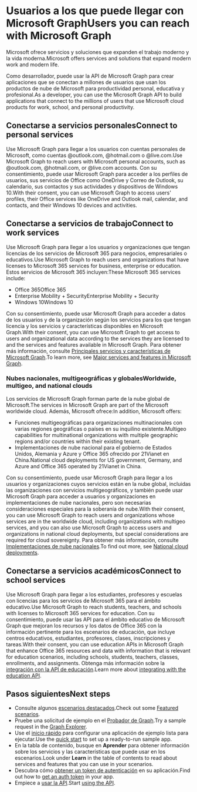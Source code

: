 # <a name="users-you-can-reach-with-microsoft-graph"></a><span data-ttu-id="f5c95-101">Usuarios a los que puede llegar con Microsoft Graph</span><span class="sxs-lookup"><span data-stu-id="f5c95-101">Users you can reach with Microsoft Graph</span></span>

<span data-ttu-id="f5c95-102">Microsoft ofrece servicios y soluciones que expanden el trabajo moderno y la vida moderna.</span><span class="sxs-lookup"><span data-stu-id="f5c95-102">Microsoft offers services and solutions that expand modern work and modern life.</span></span> 

<span data-ttu-id="f5c95-103">Como desarrollador, puede usar la API de Microsoft Graph para crear aplicaciones que se conectan a millones de usuarios que usan los productos de nube de Microsoft para productividad personal, educativa y profesional.</span><span class="sxs-lookup"><span data-stu-id="f5c95-103">As a developer, you can use the Microsoft Graph API to build applications that connect to the millions of users that use Microsoft cloud products for work, school, and personal productivity.</span></span> 

## <a name="connect-to-personal-services"></a><span data-ttu-id="f5c95-104">Conectarse a servicios personales</span><span class="sxs-lookup"><span data-stu-id="f5c95-104">Connect to personal services</span></span>

<span data-ttu-id="f5c95-105">Use Microsoft Graph para llegar a los usuarios con cuentas personales de Microsoft, como cuentas @outlook.com, @hotmail.com o @live.com.</span><span class="sxs-lookup"><span data-stu-id="f5c95-105">Use Microsoft Graph to reach users with Microsoft personal accounts, such as @outlook.com, @hotmail.com, or @live.com accounts.</span></span> <span data-ttu-id="f5c95-106">Con su consentimiento, puede usar Microsoft Graph para acceder a los perfiles de usuarios, sus servicios de Office como OneDrive y Correo de Outlook, su calendario, sus contactos y sus actividades y dispositivos de Windows 10.</span><span class="sxs-lookup"><span data-stu-id="f5c95-106">With their consent, you can use Microsoft Graph to access users' profiles, their Office services like OneDrive and Outlook mail, calendar, and contacts, and their Windows 10 devices and activities.</span></span>

## <a name="connect-to-work-services"></a><span data-ttu-id="f5c95-107">Conectarse a servicios de trabajo</span><span class="sxs-lookup"><span data-stu-id="f5c95-107">Connect to work services</span></span>

<span data-ttu-id="f5c95-108">Use Microsoft Graph para llegar a los usuarios y organizaciones que tengan licencias de los servicios de Microsoft 365 para negocios, empresariales o educativos.</span><span class="sxs-lookup"><span data-stu-id="f5c95-108">Use Microsoft Graph to reach users and organizations that have licenses to Microsoft 365 services for business, enterprise or education.</span></span> <span data-ttu-id="f5c95-109">Estos servicios de Microsoft 365 incluyen:</span><span class="sxs-lookup"><span data-stu-id="f5c95-109">These Microsoft 365 services include:</span></span>

-   <span data-ttu-id="f5c95-110">Office 365</span><span class="sxs-lookup"><span data-stu-id="f5c95-110">Office 365</span></span>
-   <span data-ttu-id="f5c95-111">Enterprise Mobility + Security</span><span class="sxs-lookup"><span data-stu-id="f5c95-111">Enterprise Mobility + Security</span></span> 
-   <span data-ttu-id="f5c95-112">Windows 10</span><span class="sxs-lookup"><span data-stu-id="f5c95-112">Windows 10</span></span> 

<span data-ttu-id="f5c95-113">Con su consentimiento, puede usar Microsoft Graph para acceder a datos de los usuarios y de la organización según los servicios para los que tengan licencia y los servicios y características disponibles en Microsoft Graph.</span><span class="sxs-lookup"><span data-stu-id="f5c95-113">With their consent, you can use Microsoft Graph to get access to users and organizational data according to the services they are licensed to and the services and features available in Microsoft Graph.</span></span> <span data-ttu-id="f5c95-114">Para obtener más información, consulte [Principales servicios y características de Microsoft Graph](../concepts/overview-major-services.md).</span><span class="sxs-lookup"><span data-stu-id="f5c95-114">To learn more, see [Major services and features in Microsoft Graph](../concepts/overview-major-services.md).</span></span>

### <a name="worldwide-multigeo-and-national-clouds"></a><span data-ttu-id="f5c95-115">Nubes nacionales, multigeográficas y globales</span><span class="sxs-lookup"><span data-stu-id="f5c95-115">Worldwide, multigeo, and national clouds</span></span>
<span data-ttu-id="f5c95-116">Los servicios de Microsoft Graph forman parte de la nube global de Microsoft.</span><span class="sxs-lookup"><span data-stu-id="f5c95-116">The services in Microsoft Graph are part of the Microsoft worldwide cloud.</span></span> <span data-ttu-id="f5c95-117">Además, Microsoft ofrece:</span><span class="sxs-lookup"><span data-stu-id="f5c95-117">In addition, Microsoft offers:</span></span>

-   <span data-ttu-id="f5c95-118">Funciones multigeográficas para organizaciones multinacionales con varias regiones geográficas o países en su inquilino existente.</span><span class="sxs-lookup"><span data-stu-id="f5c95-118">Multigeo capabilities for multinational organizations with multiple geographic regions and/or countries within their existing tenant.</span></span>
-   <span data-ttu-id="f5c95-119">Implementaciones de nube nacional para el gobierno de Estados Unidos, Alemania y Azure y Office 365 ofrecido por 21Vianet en China.</span><span class="sxs-lookup"><span data-stu-id="f5c95-119">National cloud deployments for US government, Germany, and Azure and Office 365 operated by 21Vianet in China.</span></span>

<span data-ttu-id="f5c95-120">Con su consentimiento, puede usar Microsoft Graph para llegar a los usuarios y organizaciones cuyos servicios están en la nube global, incluidas las organizaciones con servicios multigeográficos, y también puede usar Microsoft Graph para acceder a usuarios y organizaciones en implementaciones de nube nacionales, pero son necesarias consideraciones especiales para la soberanía de nube.</span><span class="sxs-lookup"><span data-stu-id="f5c95-120">With their consent, you can use Microsoft Graph to reach users and organizations whose services are in the worldwide cloud, including organizations with multigeo services, and you can also use Microsoft Graph to access users and organizations in national cloud deployments, but special considerations are required for cloud sovereignty.</span></span> <span data-ttu-id="f5c95-121">Para obtener más información, consulte [Implementaciones de nube nacionales](../concepts/deployments.md).</span><span class="sxs-lookup"><span data-stu-id="f5c95-121">To find out more, see [National cloud deployments](../concepts/deployments.md).</span></span>

## <a name="connect-to-school-services"></a><span data-ttu-id="f5c95-122">Conectarse a servicios académicos</span><span class="sxs-lookup"><span data-stu-id="f5c95-122">Connect to school services</span></span>

<span data-ttu-id="f5c95-123">Use Microsoft Graph para llegar a los estudiantes, profesores y escuelas con licencias para los servicios de Microsoft 365 para el ámbito educativo.</span><span class="sxs-lookup"><span data-stu-id="f5c95-123">Use Microsoft Graph to reach students, teachers, and schools with licenses to Microsoft 365 services for education.</span></span> <span data-ttu-id="f5c95-124">Con su consentimiento, puede usar las API para el ámbito educativo de Microsoft Graph que mejoran los recursos y los datos de Office 365 con la información pertinente para los escenarios de educación, que incluye centros educativos, estudiantes, profesores, clases, inscripciones y tareas.</span><span class="sxs-lookup"><span data-stu-id="f5c95-124">With their consent, you can use education APIs in Microsoft Graph that enhance Office 365 resources and data with information that is relevant for education scenarios, including schools, students, teachers, classes, enrollments, and assignments.</span></span> <span data-ttu-id="f5c95-125">Obtenga más información sobre la [integración con la API de educación](education-concept-overview.md).</span><span class="sxs-lookup"><span data-stu-id="f5c95-125">Learn more about [integrating with the education API](education-concept-overview.md).</span></span>

## <a name="next-steps"></a><span data-ttu-id="f5c95-126">Pasos siguientes</span><span class="sxs-lookup"><span data-stu-id="f5c95-126">Next steps</span></span>

- <span data-ttu-id="f5c95-127">Consulte algunos [escenarios destacados](https://developer.microsoft.com/en-us/graph/examples).</span><span class="sxs-lookup"><span data-stu-id="f5c95-127">Check out some [Featured scenarios](https://developer.microsoft.com/en-us/graph/examples).</span></span>
- <span data-ttu-id="f5c95-128">Pruebe una solicitud de ejemplo en el [Probador de Graph](https://developer.microsoft.com/graph/graph-explorer).</span><span class="sxs-lookup"><span data-stu-id="f5c95-128">Try a sample request in the [Graph Explorer](https://developer.microsoft.com/graph/graph-explorer).</span></span>
- <span data-ttu-id="f5c95-129">Use el [inicio rápido](https://developer.microsoft.com/graph/quick-start) para configurar una aplicación de ejemplo lista para ejecutar.</span><span class="sxs-lookup"><span data-stu-id="f5c95-129">Use the [quick start](https://developer.microsoft.com/graph/quick-start) to set up a ready-to-run sample app.</span></span>
- <span data-ttu-id="f5c95-130">En la tabla de contenido, busque en **Aprender** para obtener información sobre los servicios y las características que puede usar en los escenarios.</span><span class="sxs-lookup"><span data-stu-id="f5c95-130">Look under **Learn** in the table of contents to read about services and features that you can use in your scenarios.</span></span> 
- <span data-ttu-id="f5c95-131">Descubra cómo [obtener un token de autenticación](../concepts/auth_overview.md) en su aplicación.</span><span class="sxs-lookup"><span data-stu-id="f5c95-131">Find out how to [get an auth token](../concepts/auth_overview.md) in your app.</span></span>
- <span data-ttu-id="f5c95-132">Empiece a [usar la API](../concepts/use_the_api.md).</span><span class="sxs-lookup"><span data-stu-id="f5c95-132">Start [using the API](../concepts/use_the_api.md).</span></span>
